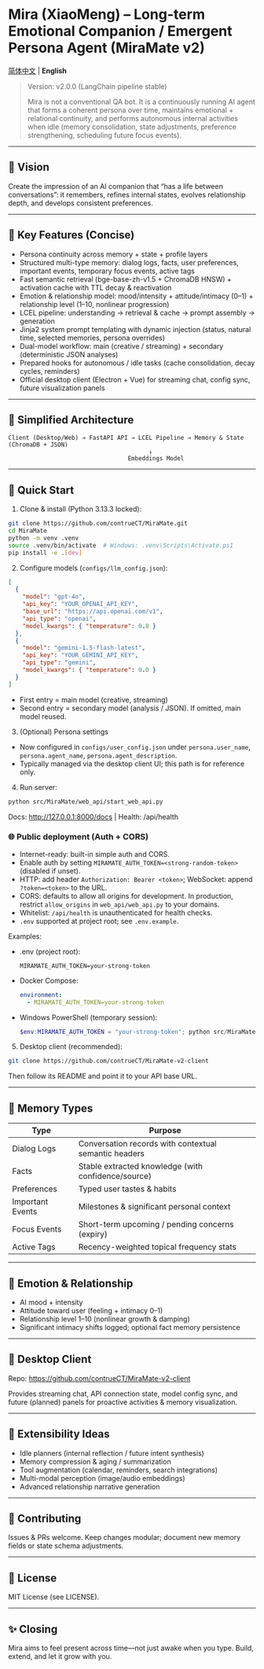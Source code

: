 # Mira (XiaoMeng) – Long-term Emotional Companion / Emergent Persona Agent (MiraMate v2)

[简体中文](./README.md) | **English**

> Version: v2.0.0 (LangChain pipeline stable)
>
> Mira is not a conventional QA bot. It is a continuously running AI agent that forms a coherent persona over time, maintains emotional + relational continuity, and performs autonomous internal activities when idle (memory consolidation, state adjustments, preference strengthening, scheduling future focus events).

---

## 🌟 Vision

Create the impression of an AI companion that “has a life between conversations”: it remembers, refines internal states, evolves relationship depth, and develops consistent preferences.

---

## 🔑 Key Features (Concise)

- Persona continuity across memory + state + profile layers
- Structured multi-type memory: dialog logs, facts, user preferences, important events, temporary focus events, active tags
- Fast semantic retrieval (bge-base-zh-v1.5 + ChromaDB HNSW) + activation cache with TTL decay & reactivation
- Emotion & relationship model: mood/intensity + attitude/intimacy (0–1) + relationship level (1–10, nonlinear progression)
- LCEL pipeline: understanding → retrieval & cache → prompt assembly → generation
- Jinja2 system prompt templating with dynamic injection (status, natural time, selected memories, persona overrides)
- Dual-model workflow: main (creative / streaming) + secondary (deterministic JSON analyses)
- Prepared hooks for autonomous / idle tasks (cache consolidation, decay cycles, reminders)
- Official desktop client (Electron + Vue) for streaming chat, config sync, future visualization panels

---

## 🧱 Simplified Architecture

```
Client (Desktop/Web) → FastAPI API → LCEL Pipeline → Memory & State (ChromaDB + JSON)
                                        ↓
                                  Embeddings Model
```

---

## 🚀 Quick Start

1. Clone & install (Python 3.13.3 locked):

```bash
git clone https://github.com/contrueCT/MiraMate.git
cd MiraMate
python -m venv .venv
source .venv/bin/activate  # Windows: .venv\Scripts\Activate.ps1
pip install -e .[dev]
```

2. Configure models (`configs/llm_config.json`):

```json
[
  {
    "model": "gpt-4o",
    "api_key": "YOUR_OPENAI_API_KEY",
    "base_url": "https://api.openai.com/v1",
    "api_type": "openai",
    "model_kwargs": { "temperature": 0.8 }
  },
  {
    "model": "gemini-1.5-flash-latest",
    "api_key": "YOUR_GEMINI_API_KEY",
    "api_type": "gemini",
    "model_kwargs": { "temperature": 0.0 }
  }
]
```

- First entry = main model (creative, streaming)
- Second entry = secondary model (analysis / JSON). If omitted, main model reused.

3. (Optional) Persona settings

- Now configured in `configs/user_config.json` under `persona.user_name`, `persona.agent_name`, `persona.agent_description`.
- Typically managed via the desktop client UI; this path is for reference only.

4. Run server:

```bash
python src/MiraMate/web_api/start_web_api.py
```

Docs: http://127.0.0.1:8000/docs | Health: /api/health

### 🌐 Public deployment (Auth + CORS)

- Internet-ready: built-in simple auth and CORS.
- Enable auth by setting `MIRAMATE_AUTH_TOKEN=<strong-random-token>` (disabled if unset).
- HTTP: add header `Authorization: Bearer <token>`; WebSocket: append `?token=<token>` to the URL.
- CORS: defaults to allow all origins for development. In production, restrict `allow_origins` in `web_api/web_api.py` to your domains.
- Whitelist: `/api/health` is unauthenticated for health checks.
- `.env` supported at project root; see `.env.example`.

Examples:

- .env (project root):
  ```env
  MIRAMATE_AUTH_TOKEN=your-strong-token
  ```
- Docker Compose:
  ```yaml
  environment:
    - MIRAMATE_AUTH_TOKEN=your-strong-token
  ```
- Windows PowerShell (temporary session):
  ```powershell
  $env:MIRAMATE_AUTH_TOKEN = "your-strong-token"; python src/MiraMate/web_api/start_web_api.py
  ```

5. Desktop client (recommended):

```bash
git clone https://github.com/contrueCT/MiraMate-v2-client
```

Then follow its README and point it to your API base URL.

---

## 🧠 Memory Types

| Type             | Purpose                                               |
| ---------------- | ----------------------------------------------------- |
| Dialog Logs      | Conversation records with contextual semantic headers |
| Facts            | Stable extracted knowledge (with confidence/source)   |
| Preferences      | Typed user tastes & habits                            |
| Important Events | Milestones & significant personal context             |
| Focus Events     | Short-term upcoming / pending concerns (expiry)       |
| Active Tags      | Recency-weighted topical frequency stats              |

---

## 💞 Emotion & Relationship

- AI mood + intensity
- Attitude toward user (feeling + intimacy 0–1)
- Relationship level 1–10 (nonlinear growth & damping)
- Significant intimacy shifts logged; optional fact memory persistence

---

## 🧩 Desktop Client

Repo: https://github.com/contrueCT/MiraMate-v2-client

Provides streaming chat, API connection state, model config sync, and future (planned) panels for proactive activities & memory visualization.

---

## 🔌 Extensibility Ideas

- Idle planners (internal reflection / future intent synthesis)
- Memory compression & aging / summarization
- Tool augmentation (calendar, reminders, search integrations)
- Multi-modal perception (image/audio embeddings)
- Advanced relationship narrative generation

---

## 🤝 Contributing

Issues & PRs welcome. Keep changes modular; document new memory fields or state schema adjustments.

---

## 📄 License

MIT License (see LICENSE).

---

## ✨ Closing

Mira aims to feel present across time—not just awake when you type. Build, extend, and let it grow with you.
